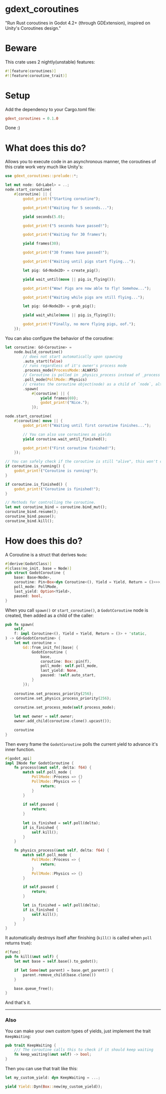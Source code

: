 # gdext_coroutines
"Run Rust coroutines in Godot 4.2+ (through GDExtension), inspired on Unity's Coroutines design."

# Beware
This crate uses 2 nightly(unstable) features:
```rs
#![feature(coroutines)]
#![feature(coroutine_trait)]
```

# Setup
Add the dependency to your Cargo.toml file:
```toml
gdext_coroutines = 0.1.0
```
Done :)

# What does this do?
Allows you to execute code in an asynchronous manner, the coroutines of this crate work very much like Unity's:

```rs
use gdext_coroutines::prelude::*;

let mut node: Gd<Label> = ..;
node.start_coroutine(
    #[coroutine] || {
        godot_print!("Starting coroutine");

        godot_print!("Waiting for 5 seconds...");

        yield seconds(5.0);

        godot_print!("5 seconds have passed!");

        godot_print!("Waiting for 30 frames");

        yield frames(30);

        godot_print!("30 frames have passed!");

        godot_print!("Waiting until pigs start flying...");

        let pig: Gd<Node2D> = create_pig();

        yield wait_until(move || pig.is_flying());

        godot_print!("Wow! Pigs are now able to fly! Somehow...");

        godot_print!("Waiting while pigs are still flying...");

        let pig: Gd<Node2D> = grab_pig();

        yield wait_while(move || pig.is_flying());

        godot_print!("Finally, no more flying pigs, oof.");
    });    
```

You can also configure the behavior of the coroutine:
```rs
let coroutine: Gd<Coroutine> =
    node.build_coroutine()
        // does not start automatically upon spawning
        .auto_start(false)
        // runs regardless of it's owner's process mode
        .process_mode(ProcessMode::ALWAYS)
        // Coroutine is polled in _physics_process instead of _process
        .poll_mode(PollMode::Physics)
        // creates the coroutine object(node) as a child of `node`, although the coroutine function won't automatically run since `auto_start` == `false`
        .spawn(
            #[coroutine] || {
                yield frames(69);
                godot_print!("Nice.");
            });

node.start_coroutine(
    #[coroutine] move || {
        godot_print!("Waiting until first coroutine finishes...");

        // You can also use coroutines as yields
        yield coroutine.wait_until_finished();

        godot_print!("First coroutine finished!");
    });

// You can safely check if the coroutine is still "alive", this won't cause errors even if the coroutine has despawned.
if coroutine.is_running() {
    godot_print!("Coroutine is running!");
}

if coroutine.is_finished() {
    godot_print!("Coroutine is finished!");
}

// Methods for controlling the coroutine.
let mut coroutine_bind = coroutine.bind_mut();
coroutine_bind.resume();
coroutine_bind.pause();
coroutine_bind.kill();
```

# How does this do?
A Coroutine is a struct that derives `Node`:
```rs
#[derive(GodotClass)]
#[class(no_init, base = Node)]
pub struct GodotCoroutine {
	base: Base<Node>,
	coroutine: Pin<Box<dyn Coroutine<(), Yield = Yield, Return = ()>>>,
	poll_mode: PollMode,
	last_yield: Option<Yield>,
	paused: bool,
}
```

When you call `spawn()` or `start_coroutine()`, a `GodotCoroutine` node is created, then added as a child of the caller:
```rs
pub fn spawn(
	self, 
	f: impl Coroutine<(), Yield = Yield, Return = ()> + 'static,
) -> Gd<GodotCoroutine> {
    let mut coroutine =
        Gd::from_init_fn(|base| {
            GodotCoroutine {
                base,
                coroutine: Box::pin(f),
                poll_mode: self.poll_mode,
                last_yield: None,
                paused: !self.auto_start,
            }
        });
    
    coroutine.set_process_priority(256);
    coroutine.set_physics_process_priority(256);
    
    coroutine.set_process_mode(self.process_mode);

    let mut owner = self.owner;
    owner.add_child(coroutine.clone().upcast());

    coroutine
}
```

Then every frame the `GodotCoroutine` polls the current yield to advance it's inner function.
```rs
#[godot_api]
impl INode for GodotCoroutine {
	fn process(&mut self, delta: f64) {
		match self.poll_mode {
			PollMode::Process => {}
			PollMode::Physics => {
				return;
			}
		}
		
		if self.paused {
			return;
		}
		
		let is_finished = self.poll(delta);
		if is_finished {
			self.kill();
		}
	}

	fn physics_process(&mut self, delta: f64) {
		match self.poll_mode {
			PollMode::Process => {
				return;
			}
			PollMode::Physics => {}
		}

		if self.paused {
			return;
		}

		let is_finished = self.poll(delta);
		if is_finished {
			self.kill();
		}
	}
}
```

It automatically destroys itself after finishing (`kill()` is called when `poll` returns true):
```rs
#[func]
pub fn kill(&mut self) {
    let mut base = self.base().to_godot();

    if let Some(mut parent) = base.get_parent() {
        parent.remove_child(base.clone())
    }

    base.queue_free();
}
```

And that's it.

---

### Also
You can make your own custom types of yields, just implement the trait `KeepWaiting`:
```rs
pub trait KeepWaiting {
	/// The coroutine calls this to check if it should keep waiting
	fn keep_waiting(&mut self) -> bool;
}
```

Then you can use that trait like this:
```rs
let my_custom_yield: dyn KeepWaiting = ...;

yield Yield::Dyn(Box::new(my_custom_yield));
```
